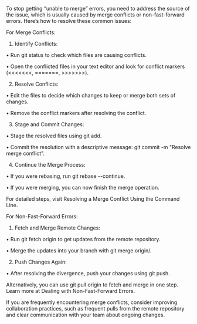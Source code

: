 To stop getting “unable to merge” errors, you need to address the source of the issue, which is usually caused by merge conflicts or non-fast-forward errors. Here’s how to resolve these common issues:

For Merge Conflicts:

1. Identify Conflicts:

• Run git status to check which files are causing conflicts.

• Open the conflicted files in your text editor and look for conflict markers (<<<<<<<, =======, >>>>>>>).

2. Resolve Conflicts:

• Edit the files to decide which changes to keep or merge both sets of changes.

• Remove the conflict markers after resolving the conflict.

3. Stage and Commit Changes:

• Stage the resolved files using git add.

• Commit the resolution with a descriptive message: git commit -m "Resolve merge conflict".

4. Continue the Merge Process:

• If you were rebasing, run git rebase --continue.

• If you were merging, you can now finish the merge operation.

For detailed steps, visit Resolving a Merge Conflict Using the Command Line.


For Non-Fast-Forward Errors:

1. Fetch and Merge Remote Changes:

• Run git fetch origin to get updates from the remote repository.

• Merge the updates into your branch with git merge origin/<branch-name>.

2. Push Changes Again:

• After resolving the divergence, push your changes using git push.

Alternatively, you can use git pull origin <branch-name> to fetch and merge in one step. Learn more at Dealing with Non-Fast-Forward Errors.


If you are frequently encountering merge conflicts, consider improving collaboration practices, such as frequent pulls from the remote repository and clear communication with your team about ongoing changes.
